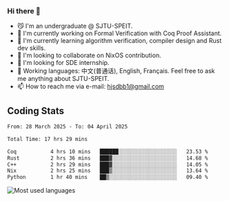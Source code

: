 ### Hi there 👋

<!--
**definfo/definfo** is a ✨ _special_ ✨ repository because its `README.md` (this file) appears on your GitHub profile.

Here are some ideas to get you started:

- 🔭 I’m currently working on ...
- 🌱 I’m currently learning ...
- 👯 I’m looking to collaborate on ...
- 🤔 I’m looking for help with ...
- 💬 Ask me about ...
- 📫 How to reach me: ...
- 😄 Pronouns: ...
- ⚡ Fun fact: ...
-->

- 😼 I'm an undergraduate @ SJTU-SPEIT.
- 🔭 I'm currently working on Formal Verification with Coq Proof Assistant.
- 🌱 I'm currently learning algorithm verification, compiler design and Rust dev skills.
- 👯 I'm looking to collaborate on NixOS contribution.
- 🤔 I'm looking for SDE internship.
- 💬 Working languages: 中文(普通话), English, Français. Feel free to ask me anything about SJTU-SPEIT.
- 📫 How to reach me via e-mail: hjsdbb1@gmail.com

## Coding Stats

<!--START_SECTION:waka-->

```txt
From: 28 March 2025 - To: 04 April 2025

Total Time: 17 hrs 29 mins

Coq           4 hrs 10 mins   ██████░░░░░░░░░░░░░░░░░░░   23.53 %
Rust          2 hrs 36 mins   ███▓░░░░░░░░░░░░░░░░░░░░░   14.68 %
C++           2 hrs 29 mins   ███▓░░░░░░░░░░░░░░░░░░░░░   14.05 %
Nix           2 hrs 25 mins   ███▒░░░░░░░░░░░░░░░░░░░░░   13.64 %
Python        1 hr 40 mins    ██▒░░░░░░░░░░░░░░░░░░░░░░   09.40 %
```

<!--END_SECTION:waka-->

![Most used languages](https://github-readme-stats.vercel.app/api/top-langs/?username=definfo&layout=donut&theme=dracula&exclude_repo=xv6-labs-2023)

